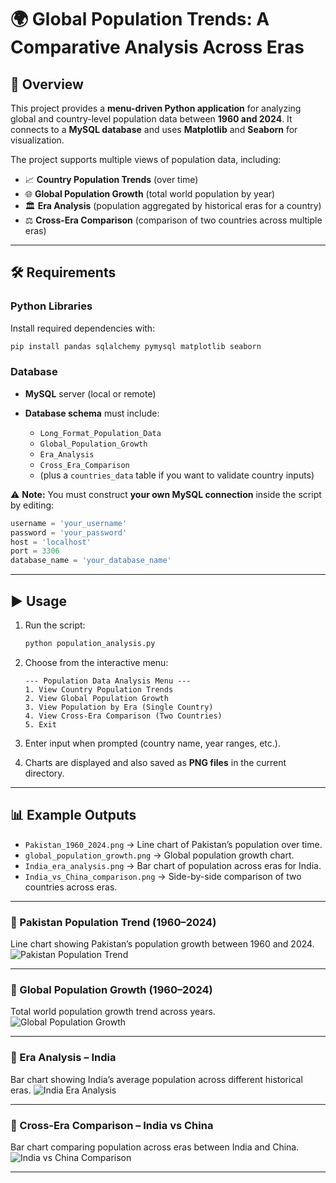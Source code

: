 # 🌍 Global Population Trends: A Comparative Analysis Across Eras

## 📖 Overview

This project provides a **menu-driven Python application** for analyzing global and country-level population data between **1960 and 2024**.
It connects to a **MySQL database** and uses **Matplotlib** and **Seaborn** for visualization.

The project supports multiple views of population data, including:

* 📈 **Country Population Trends** (over time)
* 🌐 **Global Population Growth** (total world population by year)
* 🏛️ **Era Analysis** (population aggregated by historical eras for a country)
* ⚖️ **Cross-Era Comparison** (comparison of two countries across multiple eras)

---

## 🛠️ Requirements

### Python Libraries

Install required dependencies with:

```bash
pip install pandas sqlalchemy pymysql matplotlib seaborn
```

### Database

* **MySQL** server (local or remote)
* **Database schema** must include:

  * `Long_Format_Population_Data`
  * `Global_Population_Growth`
  * `Era_Analysis`
  * `Cross_Era_Comparison`
  * (plus a `countries_data` table if you want to validate country inputs)

⚠️ **Note:**
You must construct **your own MySQL connection** inside the script by editing:

```python
username = 'your_username'
password = 'your_password'
host = 'localhost'
port = 3306
database_name = 'your_database_name'
```

---

## ▶️ Usage

1. Run the script:

   ```bash
   python population_analysis.py
   ```

2. Choose from the interactive menu:

   ```
   --- Population Data Analysis Menu ---
   1. View Country Population Trends
   2. View Global Population Growth
   3. View Population by Era (Single Country)
   4. View Cross-Era Comparison (Two Countries)
   5. Exit
   ```

3. Enter input when prompted (country name, year ranges, etc.).

4. Charts are displayed and also saved as **PNG files** in the current directory.

---


## 📊 Example Outputs

* `Pakistan_1960_2024.png` → Line chart of Pakistan’s population over time.
* `global_population_growth.png` → Global population growth chart.
* `India_era_analysis.png` → Bar chart of population across eras for India.
* `India_vs_China_comparison.png` → Side-by-side comparison of two countries across eras.

---

### 🔹 Pakistan Population Trend (1960–2024)

Line chart showing Pakistan’s population growth between 1960 and 2024.
![Pakistan Population Trend](Pakistan_1960_2024.png)

---

### 🔹 Global Population Growth (1960–2024)

Total world population growth trend across years.
![Global Population Growth](global_population_growth.png)

---

### 🔹 Era Analysis – India

Bar chart showing India’s average population across different historical eras.
![India Era Analysis](India_era_analysis.png)

---

### 🔹 Cross-Era Comparison – India vs China

Bar chart comparing population across eras between India and China.
![India vs China Comparison](India_vs_China_comparison.png)

---

